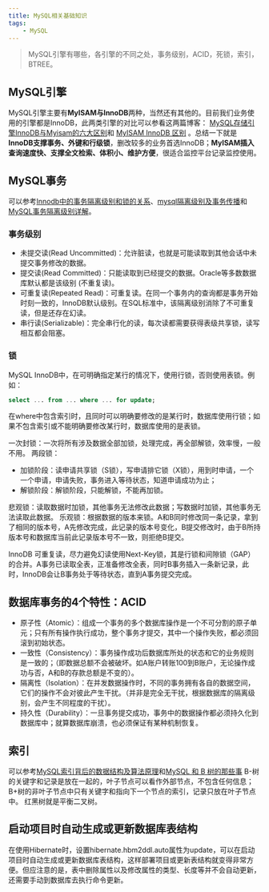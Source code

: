 ```yaml
---
title: MySQL相关基础知识
tags:
    - MySQL
---
```


> MySQL引擎有哪些，各引擎的不同之处，事务级别，ACID，死锁，索引，BTREE。

<!--more-->

## MySQL引擎
MySQL引擎主要有**MyISAM与InnoDB**两种，当然还有其他的。目前我们业务使用的引擎都是InnoDB，此两类引擎的对比可以参看这两篇博客： [MySQL存储引擎InnoDB与Myisam的六大区别](https://my.oschina.net/junn/blog/183341)和 [MyISAM InnoDB 区别](http://www.cnblogs.com/youxin/p/3359132.html) 。总结一下就是**InnoDB支撑事务、外键和行级锁**，删改较多的业务首选InnoDB；**MyISAM插入查询速度快、支撑全文检索、体积小、维护方便**，很适合监控平台记录监控使用。

## MySQL事务
可以参考[Innodb中的事务隔离级别和锁的关系](https://tech.meituan.com/innodb-lock.html)、[mysql隔离级别及事务传播](https://gist.github.com/JagoWang/4555317)和[MySQL事务隔离级别详解](http://xm-king.iteye.com/blog/770721)。

### 事务级别
- 未提交读(Read Uncommitted)：允许脏读，也就是可能读取到其他会话中未提交事务修改的数据。
- 提交读(Read Committed)：只能读取到已经提交的数据。Oracle等多数数据库默认都是该级别 (不重复读)。
- 可重复读(Repeated Read)：可重复读。在同一个事务内的查询都是事务开始时刻一致的，InnoDB默认级别。在SQL标准中，该隔离级别消除了不可重复读，但是还存在幻读。
- 串行读(Serializable)：完全串行化的读，每次读都需要获得表级共享锁，读写相互都会阻塞。

### 锁
MySQL InnoDB中，在可明确指定某行的情况下，使用行锁，否则使用表锁。例如：
``` sql
select ... from ... where ... for update;
```
在where中包含索引时，且同时可以明确要修改的是某行时，数据库使用行锁；如果不包含索引或不能明确要修改某行时，数据库使用的是表锁。

一次封锁：一次将所有涉及数据全部加锁，处理完成，再全部解锁，效率慢，一般不用。
两段锁：
- 加锁阶段：读申请共享锁（S锁），写申请排它锁（X锁），用到时申请，一个一个申请，申请失败，事务进入等待状态，知道申请成功为止；
- 解锁阶段：解锁阶段，只能解锁，不能再加锁。

悲观锁：读取数据时加锁，其他事务无法修改此数据；写数据时加锁，其他事务无法读取此数据。
乐观锁：根据数据的版本来锁。A和B同时修改同一条记录，拿到了相同的版本号，A先修改完成，此记录的版本号变化，B提交修改时，由于B所持版本号和数据库当前此记录版本号不一致，则拒绝B提交。

InnoDB 可重复读，尽力避免幻读使用Next-Key锁，其是行锁和间隙锁（GAP）的合并。A事务已读取全表，正准备修改全表，同时B事务插入一条新记录，此时，InnoDB会让B事务处于等待状态，直到A事务提交完成。

## 数据库事务的4个特性：ACID

- 原子性（Atomic）：组成一个事务的多个数据库操作是一个不可分割的原子单元；只有所有操作执行成功，整个事务才提交，其中一个操作失败，都必须回滚到初始状态。
- 一致性（Consistency）：事务操作成功后数据库所处的状态和它的业务规则是一致的；（即数据总额不会被破坏。如A账户转账100到B账户，无论操作成功与否，A和B的存款总额是不变的）。
- 隔离性（Isolation）：在并发数据操作时，不同的事务拥有各自的数据空间，它们的操作不会对彼此产生干扰。（并非是完全无干扰，根据数据库的隔离级别，会产生不同程度的干扰）。
- 持久性（Durability）：一旦事务提交成功，事务中的数据操作都必须持久化到数据库中；就算数据库崩溃，也必须保证有某种机制恢复。

## 索引
可以参考[MySQL索引背后的数据结构及算法原理](https://www.kancloud.cn/kancloud/theory-of-mysql-index)和[MySQL 和 B 树的那些事](http://blog.jobbole.com/105644/)
B-树的关键字和记录是放在一起的，叶子节点可以看作外部节点，不包含任何信息；B+树的非叶子节点中只有关键字和指向下一个节点的索引，记录只放在叶子节点中。
红黑树就是平衡二叉树。

## 启动项目时自动生成或更新数据库表结构
在使用Hibernate时，设置hibernate.hbm2ddl.auto属性为update，可以在启动项目时自动生成或更新数据库表结构，这样部署项目或更新表结构就变得非常方便。但应注意的是，表中删除属性以及修改属性的类型、长度等并不会自动更新，还需要手动到数据库去执行命令更新。

